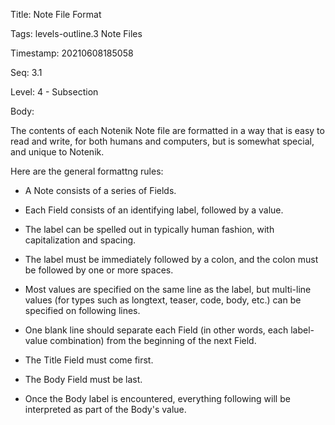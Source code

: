 Title:  Note File Format

Tags:   levels-outline.3 Note Files

Timestamp: 20210608185058

Seq:    3.1

Level:  4 - Subsection

Body: 

The contents of each Notenik Note file are formatted in a way that is easy to read and write, for both humans and computers, but is somewhat special, and unique to Notenik. 

Here are the general formattng rules:

+ A Note consists of a series of Fields. 

+ Each Field consists of an identifying label, followed by a value. 

+ The label can be spelled out in typically human fashion, with capitalization and spacing. 

+ The label must be immediately followed by a colon, and the colon must be followed by one or more spaces. 

+ Most values are specified on the same line as the label, but multi-line values (for types such as longtext, teaser, code, body, etc.) can be specified on following lines. 

+ One blank line should separate each Field (in other words, each label-value combination) from the beginning of the next Field. 

+ The Title Field must come first. 

+ The Body Field must be last. 

+ Once the Body label is encountered, everything following will be interpreted as part of the Body's value.
